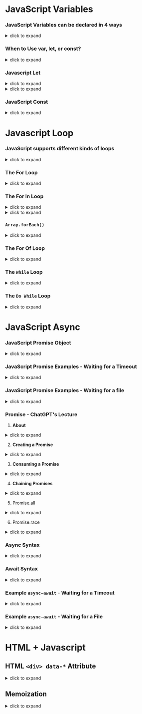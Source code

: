 # JavaScript Variables

### JavaScript Variables can be declared in 4 ways

<details>
  <summary>click to expand</summary>

- Automatically
- Using var
- Using let
- Using const
</details>

### When to Use var, let, or const?

<details>
  <summary>click to expand</summary>

- Always declare variables
- Always use const if the value should not be changed
- Always use const if the type should not be changed (Arrays and Objects)
- Only use let if you can't use const
- Only use var if you MUST support old browsers.
</details>

### Javascript Let

<details>
  <summary>click to expand</summary>

- Variables declared with let have Block Scope
- Variables declared with let must be Declared before use
- Variables declared with let cannot be Redeclared in the same scope
</details>

<details>
  <summary>click to expand</summary>

  Example:

  ```javascript
  {
      let x = 2;
  }
  // x can NOT be used here
  ```

  ```javascript
  {
      var x = 2;
  }
  // x CAN be used here
  ```

  ```javascript
  // You can not accidentally redeclare a variable declared with let.
  let x = "John Doe";
  let x = 0; // [X]
  ```

  ```javascript
  // Variables defined with var can be redeclared.
  var x = "John Doe";
  var x = 0; // [V]
  ```
</details>

### JavaScript Const

<details>
  <summary>click to expand</summary>

- Variables defined with const cannot be Redeclared
- Variables defined with const cannot be Reassigned
- Variables defined with const have Block Scope
</details>

# Javascript Loop

### JavaScript supports different kinds of loops

<details>
  <summary>click to expand</summary>

- `for` - loops through a block of code a number of times
- `for/in` - loops through the properties of an object
- `for/of` - loops through the values of an iterable object
- `while` - loops through a block of code while a specified condition is true
- `do/while` - also loops through a block of code while a specified condition is true

</details>

### The For Loop

<details>
  <summary>click to expand</summary>

- The for statement creates a loop with 3 optional expressions:

  ```javascript
  for (expression 1; expression 2; expression 3) {
      // code block to be executed
  }
  ```

  ```javascript
  for (let i = 0; i < 5; i++) {
    text += "The number is " + i + "<br>";
  }
  // The number is 0
  // The number is 1
  // The number is 2
  // The number is 3
  // The number is 4

  const cars = ["BMW", "Volvo", "Saab", "Ford"];
  let i, len, text;
  for (let i = 0, len = cars.length, text = ""; i < len; i++) {
      text += cars[i] + "<br>";
  }
  // BMW
  // Volvo
  // Saab
  // Ford
  ```

</details>

### The For In Loop

<details>
  <summary>click to expand</summary>

- The JavaScript `for in` statement loops through the properties of an Object:

  ```javascript
  for (key in object) {
      // code block to be executed
  }
  ```

  ```javascript
  const person = {fname:"John", lname:"Doe", age:25};
  
  let text = "";
  for (let x in person) {
      text += person[x] + " ";
  }
  //John Doe 25
  ```
</details>

<details>
  <summary>click to expand</summary>

- The JavaScript `for in` statement can also loop over the properties of an Array:

  ```javascript
  for (variable in array) {
      // code block to be executed
  }
  ```

  ```javascript
  const numbers = [45, 4, 9, 16, 25];
  let txt = "";
  for (let x in numbers) {
      txt += numbers[x] + "<br>"; 
  }
  // 45
  // 4
  // 9
  // 16
  // 25
  ```
</details>

### `Array.forEach()`

<details>
  <summary>click to expand</summary>

- The `forEach()` method calls a function (a callback function) once for each array element.

  ```javascript
  const numbers = [45, 4, 9, 16, 25];
  let txt = "";
  numbers.forEach(myFunction);
  function myFunction(value, index, array) {
      txt += value + "<br>"; 
  }
  ```
</details>

### The For Of Loop

<details>
  <summary>click to expand</summary>

- The JavaScript `for of` statement loops through the values of an iterable object.

  ```javascript
  const cars = ["BMW", "Volvo", "Mini"];

  let text = "";
  for (let x of cars) {
      text += x;
  }
  ```

  ```javascript
  let language = "JavaScript";
  
  let text = "";
  for (let x of language) {
      text += x;
  }
  ```
</details>

### The `While` Loop

<details>
  <summary>click to expand</summary>
  
- The `while` loop loops through a block of code as long as a specified condition is true.

  ```javascript
  while (i < 10) {
      text += "The number is " + i;
      i++;
  }
  ```
</details>

### The `Do While` Loop

<details>
  <summary>click to expand</summary>

- The `do while` loop is a variant of the while loop. This loop will execute the code block once, before checking if the condition is true, then it will repeat the loop as long as the condition is true.

  ```javascript
  do {
      text += "The number is " + i;
      i++;
  }
  while (i < 10);
  ```
</details>

# JavaScript Async

### JavaScript Promise Object

<details>
  <summary>click to expand</summary>

- `Producing code` is code that can take some time
- `Consuming code` is code that must wait for the result
- A Promise is an Object that links `Producing code` and `Consuming code`.

  ```javascript
  let myPromise = new Promise(function(myResolve, myReject) {
      // "Producing Code" (May take some time)
      myResolve(); // when successful
      myReject();  // when error
  });
  
  // "Consuming Code" (Must wait for a fulfilled Promise)
  myPromise.then(
      function(value) { /* code if successful */ },
      function(error) { /* code if some error */ }
  );
  ```

- When the producing code obtains the result, it should call one of the two callbacks:

  |When|Call|
  |---|---|
  |Success|`myResolve(result value)`|
  |Error|`myReject(error object)`|

  ```javascript
  function myDisplayer(some) {
      document.getElementById("demo").innerHTML = some;
  }
  
  let myPromise = new Promise(function(myResolve, myReject) {
      let x = 0;
    
      // The producing code (this may take some time)
      // some code (try to change x to 5)
    
      if (x == 0) {
          myResolve("OK");
      } else {
          myReject("Error");
      }
  });
  
  myPromise.then(
      function(value) {myDisplayer(value);},
      function(error) {myDisplayer(error);}
  );
  ```
</details>

### JavaScript Promise Examples - Waiting for a Timeout

<details>
  <summary>click to expand</summary>

- Example Using Callback

  ```javascript
  setTimeout(function() { myFunction("I love You !!!"); }, 3000);

  function myFunction(value) {
      document.getElementById("demo").innerHTML = value;
  }
  ```

- Example Using Promise

  ```javascript
  let myPromise = new Promise(function(myResolve, myReject) {
      setTimeout(function() { myResolve("I love You !!"); }, 3000);
  });

  myPromise.then(function(value) {
      document.getElementById("demo").innerHTML = value;
  });
  ```
</details>

### JavaScript Promise Examples - Waiting for a file

<details>
  <summary>click to expand</summary>

- Example Using Callback

  ```javascript
  function getFile(myCallback) {
      let req = new XMLHttpRequest();
      req.open('GET', "mycar.html");
      req.onload = function() {
          if (req.status == 200) {
              myCallback(req.responseText);
          } else {
              myCallback("Error: " + req.status);
          }
      }
      req.send();
  }

  getFile(myDisplayer);
  ```

- Example Using Promise

  ```javascript
  let myPromise = new Promise(function(myResolve, myReject) {
      let req = new XMLHttpRequest();
      req.open('GET', "mycar.html");
      req.onload = function() {
          if (req.status == 200) {
              myResolve(req.response);
          } else {
              myReject("File not Found");
          }
      };
      req.send();
  });

  myPromise.then(
      function(value) {myDisplayer(value);},
      function(error) {myDisplayer(error);}
  );
  ```
</details>

### Promise - ChatGPT's Lecture

1. **About**

<details>
  <summary>click to expand</summary>

   - Promises in JavaScript are objects representing the eventual completion or failure of an asynchronous operation. They are used to handle asynchronous operations such as fetching data from a server, reading files, or any other operations that take time to complete.

   - States of a Promise:
     - Pending: Initial state. The promise's outcome hasn't been determined yet.
     - Fulfilled (Resolved): The operation completed successfully.
     - Rejected: The operation failed.
</details>

2. **Creating a Promise**

<details>
  <summary>click to expand</summary>

  - You create a new promise using the `Promise` constructor, which takes a function as an argument. This function, known as the executor function, is called immediately with two arguments: `resolve` and `reject`. Inside this function, you perform the asynchronous operation. You call `resolve(value)` when the operation is successful and `reject(reason)` if it fails.
  - Let's say you want to simulate fetching data from a server asynchronously using a promise:

    ```javascript
    const fetchData = new Promise((resolve, reject) => {
        setTimeout(() => {
            const data = { id: 1, name: 'John Doe' };
            resolve(data); // Simulate successful data fetch
            // If there's an error, you can reject the promise:
            // reject('Failed to fetch data');
        }, 2000); // Simulate 2 seconds delay
    });
    ```
</details>

3. **Consuming a Promise**

<details>
  <summary>click to expand</summary>

  - You consume a promise using its `then` and `catch` methods. then is called when the promise is fulfilled, and `catch` is called when the promise is rejected.
  - Now let's consume the promise we created and log the result to the console:
    ```javascript
    fetchData
        .then((data) => {
            console.log('Data:', data);
        })
        .catch((error) => {
            console.error('Error:', error);
        });
    ```
</details>

4. **Chaining Promises**

<details>
  <summary>click to expand</summary>

  - Promises can be chained using the `then` method. This allows you to execute multiple asynchronous operations sequentially.
  - Suppose you want to fetch user data and then fetch additional information based on the user's ID:

    ```javascript
    fetchUserData()
    .then((user) => {
        return fetchAdditionalInfo(user.id);
    })
    .then((additionalInfo) => {
        console.log('Additional info:', additionalInfo);
    })
    .catch((error) => {
        console.error('Error:', error);
    });
    ```
</details>

5. Promise.all

<details>
  <summary>click to expand</summary>

  - The `Promise.all` method takes an iterable of promises and returns a single promise that resolves when all of the promises in the iterable have resolved, or rejects with the reason of the first promise that rejects.
  - Let's say you have multiple promises for fetching data from different endpoints, and you want to wait for all of them to resolve before proceeding:

    ```javascript
    const promise1 = fetchDataFromEndpoint1();
    const promise2 = fetchDataFromEndpoint2();
    const promise3 = fetchDataFromEndpoint3();
    
    Promise.all([promise1, promise2, promise3])
        .then((results) => {
            console.log('All data fetched:', results);
        })
        .catch((error) => {
            console.error('Error:', error);
        });
    
    ```
</details>

6. Promise.race

<details>
  <summary>click to expand</summary>

  - The `Promise.race` method returns a promise that resolves or rejects as soon as one of the promises in the iterable resolves or rejects.
  - Suppose you have two promises for fetching data from different sources, and you want to use the one that resolves first:

    ```javascript
    const promise1 = fetchDataFromSource1();
    const promise2 = fetchDataFromSource2();
    
    Promise.race([promise1, promise2])
        .then((result) => {
            console.log('First data fetched:', result);
        })
        .catch((error) => {
            console.error('Error:', error);
        });

    ```
</details>

### Async Syntax

<details>
  <summary>click to expand</summary>

- The keyword `async` before a function makes the function return a `promise`:

  ```javascript
  async function myFunction() {
      return "Hello";
  }
  ```
  
  Is the same as:
  
  ```javascript
  async function myFunction() {
      return "Hello";
  }
  myFunction().then(
      function(value) {myDisplayer(value);},
      function(error) {myDisplayer(error);}
  );
  ```

  Or simpler, since you expect a normal value (a normal response, not an error):

  ```javascript
  async function myFunction() {
      return "Hello";
  }
  myFunction().then(
      function(value) {myDisplayer(value);}
  );
  ```
</details>

### Await Syntax

<details>
  <summary>click to expand</summary>

- The `await` keyword can only be used inside an `async` function.
- The `await` keyword makes the function pause the execution and wait for a resolved `promise` before it continues:

  ```javascript
  let value = await promise;
  ```

  Basic Syntax

  ```javascript
  async function myDisplay() {
      let myPromise = new Promise(function(resolve, reject) {
          resolve("I love You !!");
      });
      document.getElementById("demo").innerHTML = await myPromise;
  }
  myDisplay();
  ```

  Example without reject

  ```javascript
  async function myDisplay() {
      let myPromise = new Promise(function(resolve) {
          resolve("I love You !!");
      });
      document.getElementById("demo").innerHTML = await myPromise;
  }
  
  myDisplay();
  ```
</details>

### Example `async-await` - Waiting for a Timeout

<details>
  <summary>click to expand</summary>

  ```javascript
  async function myDisplay() {
      let myPromise = new Promise(function(resolve) {
          setTimeout(function() {resolve("I love You !!");}, 3000);
      });
      document.getElementById("demo").innerHTML = await myPromise;
  }
  
  myDisplay();
  ```
</details>

### Example `async-await` - Waiting for a File

<details>
  <summary>click to expand</summary>

  ```javascript
  async function getFile() {
      let myPromise = new Promise(function(resolve) {
          let req = new XMLHttpRequest();
          req.open('GET', "mycar.html");
          req.onload = function() {
              if (req.status == 200) {
                  resolve(req.response);
              } else {
                  resolve("File not Found");
              }
          };
          req.send();
      });
      document.getElementById("demo").innerHTML = await myPromise;
  }
  
  getFile();
  ```
</details>

# HTML + Javascript

## HTML `<div> data-*` Attribute

<details>
  <summary>click to expand</summary>

### Using `data-*`

- A `data-*` attribute on a `<div>` tag attaches additional data to the `div` element.

- To create a custom attribute, replace `*` with a `lowercase string`, such as `data-id`, `data-status`, or `data-location`.

- An `<div>` element can have any number of `data-*` attributes, each with their own name.

- Using `data-*` attributes reduces the need for requests to the server.

- **Note:** The `data-*` attribute is not visible and does not change the appearance of the `div` element.

- Example:

    ```html
    <div data-registration-number="40039" style="background-color:aliceblue;padding:25px;">
        <b>Registration Successful!</b>
        <p>We will email your entry passes to the Louvre Museum in Paris.</p>
    </div>
    ```

### Syntax

- **Note:** The `*` can be any string, such as `data-id`,  `data-cost`,  `data-supplier`, etc.

    ```html
    <div data-*="value" >
    ```
    
    |VALUE|DESCRIPTION|
    |:---:|---|
    |`value`|A string value. Can be numeric, alphanumeric, JSON, etc.|
  
    ```html
    <div data-ticket="1223887" id="mydiv" style="background-color:aliceblue;padding:25px;">
        <b>Registration Successful!</b>
        <p>We will email your entry passes to the Louvre Museum in Paris.</p>
    </div>
    
    <br/>
    <button onclick="show1();">Show data with getAttribute</button>
    <button onclick="show2();">Show data with dataset.*</button>
    
    <script>
        let show1 = () => {
            let element = document.getElementById("mydiv");
            alert("Ticket # = " + element.getAttribute('data-ticket'));
        };

        let show2 = () => {
            let element = document.getElementById("mydiv");
            alert("Dataset.Ticket # = " + element.dataset.ticket);
        };
    </script>
    ```

</details>

## Memoization

<details>
  <summary>click to expand</summary>

- Memoization is an optimization technique that is used to improve the performance of a function by caching its return values so that it does not need to redo the potentially heavy computations next time it is called.

    ```javascript
    function carCount() {
        var count = 0;
        var increment = function () {
            return ++count;
        }
        return increment;
    }
    
    console.log(carCount());    // => 1
    console.log(carCount());    // => 2
    console.log(carCount());    // => 3
    console.log(carCount());    // => 4
    ```

- Let's look at how memoization can be used to improve computing the Fibonacci numbers. The recursive approach to generating these numbers does not scale very well. In the example below the getFibonacci function is recursively called 177 times to generate the sum of the first 10 Fibonacci numbers:

    ```javascript
    function getFibonacci(num) {
        if (num < 2) {
            return num;
        }
        return getFibonacci(num - 1) + getFibonacci(num - 2);
    }
    
    console.log(getFibonacci(10));     // => 55   (with 177 iterations)
    ```

- The program does a lot of extra work by not keeping track of previously calculated values. This is where memoization comes in. First, declare a cache array where you can store the already-calculated function values that were returned in previous calls. Then, instead of invoking the function, return these values in subsequent calls to the function, like so:

    ```javascript
    function getFibonacci(num) {
        var cache = [];
        var fib = function (value) {
            if (value < 2) return value;
            if (cache[value]) return cache[value];
    
            cache[value] = (fib(value - 1)) + (fib(value - 2));
            return cache[value];
        };
        return fib(num);
    }
    
    console.log(getFibonacci(10));     // => 55   (with 20 iterations)
    ```

- To generate the first 10 Fibonacci numbers, this function is recursively executed 20 times only. A significant improvement.

</details>
